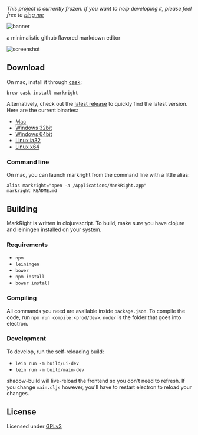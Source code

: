 _This project is currently frozen. If you want to help developing it, please feel free to [ping me](https://github.com/dvcrn)_

![banner](resources/markright-banner.png)

a minimalistic github flavored markdown editor

![screenshot](resources/screenshot.png)

## Download

On mac, install it through [cask][8]:
```
brew cask install markright
```

Alternatively, check out the [latest release][1] to quickly find the latest version. 
Here are the current binaries: 

- [Mac][2]
- [Windows 32bit][3]
- [Windows 64bit][4]
- [Linux ia32][5]
- [Linux x64][6]

### Command line

On mac, you can launch markright from the command line with a little alias: 
```
alias markright="open -a /Applications/MarkRight.app"
markright README.md
```

## Building

MarkRight is written in clojurescript. To build, make sure you have clojure and leiningen installed on your system. 

### Requirements

- `npm`
- `leiningen`
- `bower`
- `npm install`
- `bower install`

### Compiling
All commands you need are available inside `package.json`. To compile the code, run `npm run compile:<prod/dev>`. `node/` is the folder that goes into electron.

### Development

To develop, run the self-reloading build:

- `lein run -m build/ui-dev`
- `lein run -m build/main-dev`

shadow-build will live-reload the frontend so you don't need to refresh. If you change `main.cljs` however, you'll have to restart electron to reload your changes.

## License

Licensed under [GPLv3][7]

[1]: https://github.com/dvcrn/markright/releases/latest/
[2]: https://github.com/dvcrn/markright/releases/download/0.1.11/MarkRight_Mac.dmg
[3]: https://github.com/dvcrn/markright/releases/download/0.1.11/MarkRight_Windows32.exe
[4]: https://github.com/dvcrn/markright/releases/download/0.1.11/MarkRight_Windows64.exe
[5]: https://github.com/dvcrn/markright/releases/download/0.1.11/MarkRight_Linux_ia32.zip
[6]: https://github.com/dvcrn/markright/releases/download/0.1.11/MarkRight_Linux_x64.zip
[7]: http://www.gnu.org/licenses/gpl-3.0.txt
[8]: http://caskroom.io/
